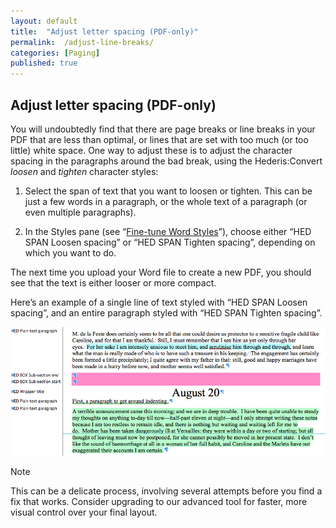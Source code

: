 ```yaml
---
layout: default
title:  "Adjust letter spacing (PDF-only)"
permalink:  /adjust-line-breaks/
categories: [Paging]
published: true
---
```


<section data-type="chapter" class="hsecchapter" data-hederis-type="hsecchapter" id="adjust-line-breaks" data-pi-attrs="id: adjust-line-breaks" role="doc-chapter" title="Adjust letter spacing (PDF-only)"><h1 data-hederis-type="hblkchaptitle" class="hblkchaptitle" id="pVbpmjNmB">Adjust letter spacing (PDF-only)</h1>
    <p class="hblkp" data-hederis-type="hblkp" id="p15UcQxdF">You will undoubtedly find that there are page breaks or line breaks in your PDF that are less than optimal, or lines that are set with too much (or too little) white space. One way to adjust these is to adjust the character spacing in the paragraphs around the bad break, using the Hederis:Convert <em>loosen</em> and <em>tighten</em> character styles:</p>
    <ol class="hwprnum-list" data-hederis-type="hwprnum-list" id="pjGcaVdis"><li class="hblkoli" data-hederis-type="hblkoli" id="liN3zYKiFz"><p class="hblkoli" data-hederis-type="hblkoli" id="pWrcAHfqB">Select the span of text that you want to loosen or tighten. This can be just a few words in a paragraph, or the whole text of a paragraph (or even multiple paragraphs). </p></li>
    <li class="hblkoli" data-hederis-type="hblkoli" id="lioSRO1TCk"><p class="hblkoli" data-hederis-type="hblkoli" id="pAqHpSwcH">In the Styles pane (see &#8220;<a href="{% post_url 2019-05-22-14-Fine-tuneWordStyles %}"><span class="Hyperlink">Fine-tune Word Styles</span></a>&#8221;), choose either &#8220;HED SPAN Loosen spacing&#8221; or &#8220;HED SPAN Tighten spacing&#8221;, depending on which you want to do.</p></li>
    </ol>
    <p class="hblkp" data-hederis-type="hblkp" id="pLQYKp7v7">The next time you upload your Word file to create a new PDF, you should see that the text is either looser or more compact.</p>
    <p class="hblkp" data-hederis-type="hblkp" id="puXLxsjFm">Here&#8217;s an example of a single line of text styled with &#8220;HED SPAN Loosen spacing&#8221;, and an entire paragraph styled with &#8220;HED SPAN Tighten spacing&#8221;.</p>
    <img data-hederis-type="hblkimg" class="hblkimg" id="pKnskS5DJ" src="/images/loosetight1.png"/>
    <aside class="hwprbox box" data-hederis-type="hwprbox" id="pRBJMCwdY" data-type="sidebar"><p class="hblktype" data-hederis-type="hblktype" id="pJGfrVLFB">Note</p>
    <p class="hblkp" data-hederis-type="hblkp" id="pk1toLeib">This can be a delicate process, involving several attempts before you find a fix that works. Consider upgrading to our advanced tool for faster, more visual control over your final layout.</p>
    </aside>
    </section>
    